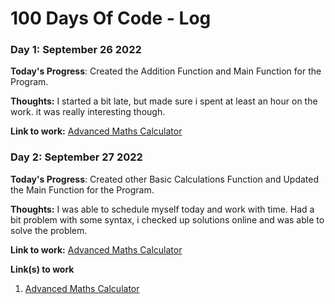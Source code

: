 # 100 Days Of Code - Log

### Day 1: September 26 2022

**Today's Progress**: Created the Addition Function and Main Function for the Program.

**Thoughts:** I started a bit late, but made sure i spent at least an hour on the work. it was really interesting though.

**Link to work:** [Advanced Maths Calculator](https://github.com/Certifieddonnie/Advanced_Maths_Calculator)

### Day 2: September 27 2022

**Today's Progress**: Created other Basic Calculations Function and Updated the Main Function for the Program.

**Thoughts:** I was able to schedule myself today and work with time. Had a bit problem with some syntax, i checked up solutions online and was able to solve the problem. 

**Link to work:** [Advanced Maths Calculator](https://github.com/Certifieddonnie/Advanced_Maths_Calculator/tree/Donald)

**Link(s) to work**
1. [Advanced Maths Calculator](https://github.com/Certifieddonnie/Advanced_Maths_Calculator)
